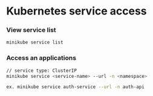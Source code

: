 # Kubernetes service access

### View service list
``` bash
minikube service list
```

### Access an applications
``` bash
// service type: ClusterIP
minikube service <service-name> --url -n <namespace>

ex. minikube service auth-service --url -n auth-api
```